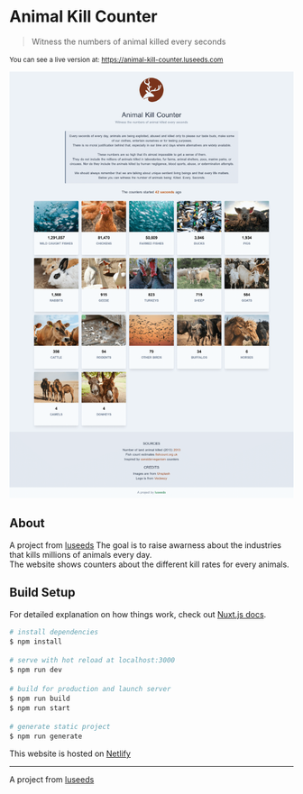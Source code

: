 # Animal Kill Counter

> Witness the numbers of animal killed every seconds

<small>You can see a live version at: https://animal-kill-counter.luseeds.com</small>

![screenshot](assets/screenshot.png)

## About

A project from [luseeds](https://luseeds.com)
The goal is to raise awarness about the industries that kills millions of animals every day.  
The website shows counters about the different kill rates for every animals.

## Build Setup

For detailed explanation on how things work, check out [Nuxt.js docs](https://nuxtjs.org).

```bash
# install dependencies
$ npm install

# serve with hot reload at localhost:3000
$ npm run dev

# build for production and launch server
$ npm run build
$ npm run start

# generate static project
$ npm run generate
```

This website is hosted on [Netlify](https://netlify.com)

---

A project from [luseeds](https://luseeds.com)
